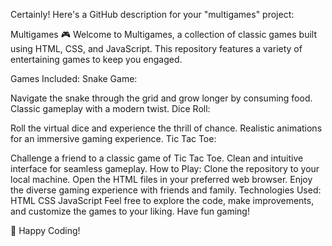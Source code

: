 
Certainly! Here's a GitHub description for your "multigames" project:

Multigames
🎮 Welcome to Multigames, a collection of classic games built using HTML, CSS, and JavaScript. This repository features a variety of entertaining games to keep you engaged.

Games Included:
Snake Game:

Navigate the snake through the grid and grow longer by consuming food.
Classic gameplay with a modern twist.
Dice Roll:

Roll the virtual dice and experience the thrill of chance.
Realistic animations for an immersive gaming experience.
Tic Tac Toe:

Challenge a friend to a classic game of Tic Tac Toe.
Clean and intuitive interface for seamless gameplay.
How to Play:
Clone the repository to your local machine.
Open the HTML files in your preferred web browser.
Enjoy the diverse gaming experience with friends and family.
Technologies Used:
HTML
CSS
JavaScript
Feel free to explore the code, make improvements, and customize the games to your liking. Have fun gaming!

🚀 Happy Coding!
